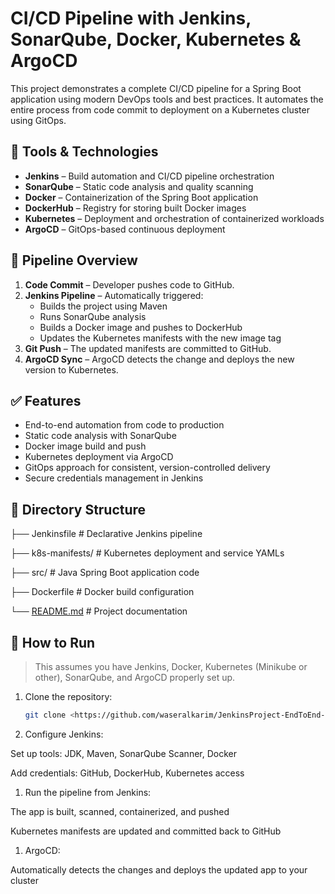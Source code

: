 # CI/CD Pipeline with Jenkins, SonarQube, Docker, Kubernetes & ArgoCD

This project demonstrates a complete CI/CD pipeline for a Spring Boot application using modern DevOps tools and best practices. It automates the entire process from code commit to deployment on a Kubernetes cluster using GitOps.

## 🔧 Tools & Technologies

- **Jenkins** – Build automation and CI/CD pipeline orchestration
- **SonarQube** – Static code analysis and quality scanning
- **Docker** – Containerization of the Spring Boot application
- **DockerHub** – Registry for storing built Docker images
- **Kubernetes** – Deployment and orchestration of containerized workloads
- **ArgoCD** – GitOps-based continuous deployment

## 📌 Pipeline Overview

1. **Code Commit** – Developer pushes code to GitHub.
2. **Jenkins Pipeline** – Automatically triggered:
    - Builds the project using Maven
    - Runs SonarQube analysis
    - Builds a Docker image and pushes to DockerHub
    - Updates the Kubernetes manifests with the new image tag
3. **Git Push** – The updated manifests are committed to GitHub.
4. **ArgoCD Sync** – ArgoCD detects the change and deploys the new version to Kubernetes.

## ✅ Features

- End-to-end automation from code to production
- Static code analysis with SonarQube
- Docker image build and push
- Kubernetes deployment via ArgoCD
- GitOps approach for consistent, version-controlled delivery
- Secure credentials management in Jenkins

## 📁 Directory Structure

├── Jenkinsfile # Declarative Jenkins pipeline 

├── k8s-manifests/ # Kubernetes deployment and service YAMLs 

├── src/ # Java Spring Boot application code 

├── Dockerfile # Docker build configuration 

└── [README.md](http://readme.md/) # Project documentation

## 🚀 How to Run

> This assumes you have Jenkins, Docker, Kubernetes (Minikube or other), SonarQube, and ArgoCD properly set up.
> 
1. Clone the repository:
    
    ```bash
    git clone <https://github.com/waseralkarim/JenkinsProject-EndToEnd-CICD.git>
    ```
    
2. Configure Jenkins:

Set up tools: JDK, Maven, SonarQube Scanner, Docker

Add credentials: GitHub, DockerHub, Kubernetes access

1. Run the pipeline from Jenkins:

The app is built, scanned, containerized, and pushed

Kubernetes manifests are updated and committed back to GitHub

1. ArgoCD:

Automatically detects the changes and deploys the updated app to your cluster
